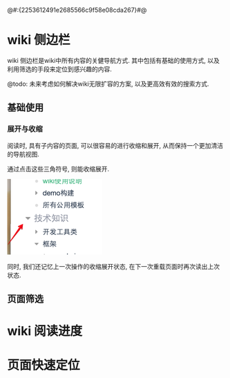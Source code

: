 @#:{2253612491e2685566c9f58e08cda267}#@

# wiki 侧边栏

wiki 侧边栏是wiki中所有内容的关健导航方式. 其中包括有基础的使用方式, 以及利用筛选的手段来定位到感兴趣的内容.

@todo: 未来考虑如何解决wiki无限扩容的方案, 以及更高效有效的搜索方式.

## 基础使用

### 展开与收缩

阅读时, 具有子内容的页面, 可以很容易的进行收缩和展开, 从而保持一个更加清洁的导航视图.

通过点击这些三角符号, 则能收缩展开.

![](twix.png)

同时, 我们还记忆上一次操作的收缩展开状态, 在下一次重载页面时再次读出上次状态.

## 页面筛选

# wiki 阅读进度

# 页面快速定位

